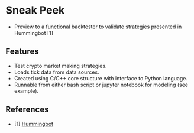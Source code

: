 # Sneak Peek #
* Preview to a functional backtester to validate strategies presented in Hummingbot [1]


## Features ##
* Test crypto market making strategies.
* Loads tick data from data sources.
* Created using C/C++ core structure with interface to Python language.
* Runnable from either bash script or jupyter notebook for modeling (see example).


## References ##
- [1] [Hummingbot](https://github.com/hummingbot/hummingbot)

